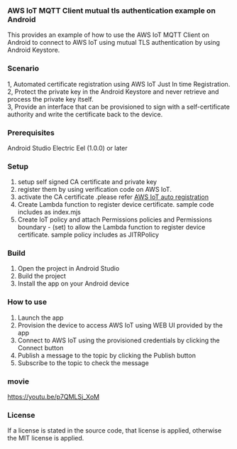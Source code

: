 ### AWS IoT MQTT Client mutual tls authentication example on Android

This provides an example of how to use the AWS IoT MQTT Client on Android to connect to AWS IoT using mutual TLS authentication by using Android Keystore.

### Scenario
1, Automated certificate registration using AWS IoT Just In time Registration.  
2, Protect the private key in the Android Keystore and never retrieve and process the private key itself.  
3, Provide an interface that can be provisioned to sign with a self-certificate authority and write the certificate back to the device.  

### Prerequisites
Android Studio Electric Eel (1.0.0) or later

### Setup
1. setup self signed CA certificate and private key
2. register them by using verification code on AWS IoT.
3. activate the CA certificate .please refer [AWS IoT auto registration](https://docs.aws.amazon.com/ja_jp/iot/latest/developerguide/auto-register-device-cert.html)
4. Create Lambda function to register device certificate.
sample code includes as index.mjs
5. Create IoT policy and attach Permissions policies and Permissions boundary - (set) to allow the Lambda function to register device certificate.
sample policy includes as JITRPolicy

### Build
1. Open the project in Android Studio
2. Build the project
3. Install the app on your Android device

### How to use
1. Launch the app
2. Provision the device to access AWS IoT using WEB UI provided by the app
3. Connect to AWS IoT using the provisioned credentials by clicking the Connect button
4. Publish a message to the topic by clicking the Publish button
5. Subscribe to the topic to check the message

### movie
https://youtu.be/p7QMLSj_XoM

### License
If a license is stated in the source code, that license is applied, otherwise the MIT license is applied.






